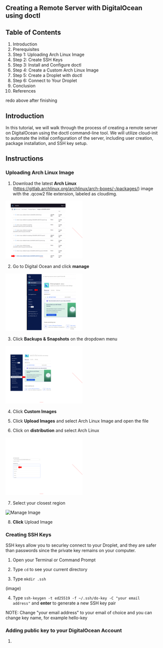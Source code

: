 ## Creating a Remote Server with DigitalOcean using doctl

## Table of Contents

1. Introduction
2. Prerequisites
3. Step 1: Uploading Arch Linux Image
4. Step 2: Create SSH Keys
5. Step 3: Install and Configure doctl
6. Step 4: Create a Custom Arch Linux Image
7. Step 5: Create a Droplet with doctl
8. Step 6: Connect to Your Droplet
9. Conclusion
10. References

redo above after finishing

## Introduction

In this tutorial, we will walk through the process of creating a remote server on DigitalOcean using the doctl command-line tool. We will utilize cloud-init to automate the initial configuration of the server, including user creation, package installation, and SSH key setup.

## Instructions

### Uploading Arch Linux Image 
 

1. Download the latest **Arch Linux** (https://gitlab.archlinux.org/archlinux/arch-boxes/-/packages/) image with the .qcow2 file extension, labeled as cloudimg. 

<img src="pictures/arch.png" alt="Manage Image" style="width:50%;">

2. Go to Digital Ocean and click **manage**

<img src="pictures/manage.png" alt="Manage Image" style="width:50%;">

3. Click **Backups & Snapshots** on the dropdown menu

<img src="pictures/Untitled document (3).png" alt="Manage Image" style="width:50%;">

4. Click **Custom Images**

5. Click **Upload Images** and select Arch Linux Image and open the file

6. Click on **distribution** and select Arch Linux

<img src="pictures/Untitled document (4).png" alt="Manage Image" style="width:50%;">

7. Select your closest region

<img src="pictures/Screenshot 2024-09-25 at 10.36.18 PM.png" alt="Manage Image" style="width:50%;">

8. **Click** Upload Image

### Creating SSH Keys

SSH keys allow you to securley connect to your Droplet, and they are safer than passwords since the private key remains on your computer.

1. Open your Terminal or Command Prompt

2. Type ```cd``` to see your current directory

3. Type ```mkdir .ssh``` 

(image)

4. Type ```ssh-keygen -t ed25519 -f ~/.ssh/do-key -C "your email address"``` and **enter** to generate a new SSH key pair

NOTE: Change "your email address" to your email of choice and you can change key name, for example hello-key

### Adding public key to your DigitalOcean Account

1. 











